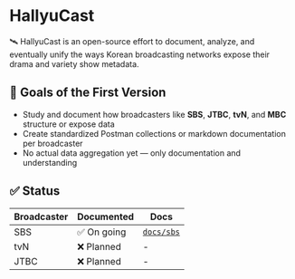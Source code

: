 # HallyuCast

🛰️ HallyuCast is an open-source effort to document, analyze, and eventually unify the ways Korean broadcasting networks expose their drama and variety show metadata.

## 📌 Goals of the First Version

- Study and document how broadcasters like **SBS**, **JTBC**, **tvN**, and **MBC** structure or expose data
- Create standardized Postman collections or markdown documentation per broadcaster
- No actual data aggregation yet — only documentation and understanding

## ✅ Status

| Broadcaster | Documented | Docs |
|-------------|------------|--------------------|
| SBS         | ✅ On going          | [`docs/sbs`](docs/sbs/) |
| tvN         | ❌ Planned  | - |
| JTBC        | ❌ Planned | - |
